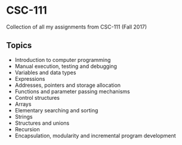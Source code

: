 # CSC-111
Collection of all my assignments from CSC-111 (Fall 2017)

## Topics
* Introduction to computer programming
* Manual execution, testing and debugging
* Variables and data types
* Expressions
* Addresses, pointers and storage allocation
* Functions and parameter passing mechanisms
* Control structures
* Arrays
* Elementary searching and sorting
* Strings
* Structures and unions
* Recursion
* Encapsulation, modularity and incremental program development
